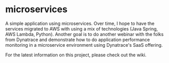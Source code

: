 # microservices

A simple application using microservices. Over time, I hope to have the services migrated to AWS with using a mix of technologies (Java Spring, AWS Lambda, Python). Another goal is to do another webinar with the folks from Dynatrace and demonstrate how to do application performance monitoring in a microservice environment using Dynatrace's SaaS offering.

For the latest information on this project, please check out the wiki.
